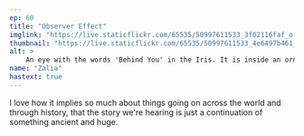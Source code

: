 ```yaml
---
ep: 60
title: "Observer Effect"
imglink: "https://live.staticflickr.com/65535/50997611533_3f02116faf_o.jpg"
thumbnail: "https://live.staticflickr.com/65535/50997611533_4e6497b461_q.jpg"
alt: >
    An eye with the words 'Behind You' in the Iris. It is inside an ornate mirror frame.
name: "Zalia"
hastext: true
---
```

I love how it implies so much about things going on across the world and through history, that the story we're hearing is just a continuation of something ancient and huge.